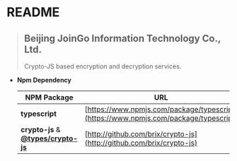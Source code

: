 # README

> ## Beijing JoinGo Information Technology Co., Ltd.
>
> Crypto-JS based encryption and decryption services.

- **Npm Dependency**

  | NPM Package                                                                                                            | URL                                                                                  |
  | ---------------------------------------------------------------------------------------------------------------------- | ------------------------------------------------------------------------------------ |
  | **typescript**                                                                                                         | [https://www.npmjs.com/package/typescript](https://www.npmjs.com/package/typescript) |
  | **crypto-js** & **[@types/crypto-js](https://github.com/DefinitelyTyped/DefinitelyTyped/tree/master/types/crypto-js)** | [http://github.com/brix/crypto-js](http://github.com/brix/crypto-js)                 |
